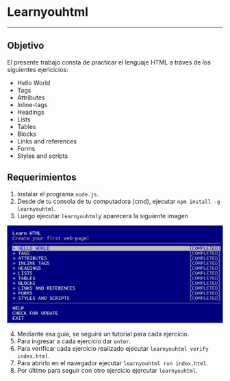 # Learnyouhtml
***
## Objetivo
El presente trabajo consta de practicar el lenguaje HTML a tráves de los siguientes ejericicios:
* Hello World
* Tags
* Attributes
* Inline-tags
* Headings
* Lists
* Tables
* Blocks
* Links and references
* Forms
* Styles and scripts

## Requerimientos
1. Instalar el programa `node.js`.
2. Desde de tu consola de tu computadora (cmd), ejecutar `npm install -g learnyouhtml`.
3. Luego ejecutar `learnyouhtml`y aparecera la siguiente imagen

![learnyouhtml](assets/images/learnyouhtml.JPG)

4. Mediante esa guia, se seguirá un tutorial para cada ejercicio.
5. Para ingresar a cada ejercicio dar `enter`.
6. Para verificar cada ejercicio realizado ejecutar `learnyouhtml verify index.html`.
7. Para abrirlo en el navegador ejecutar `learnyouhtml run index.html`.
8. Por último para seguir con otro ejercicio ejercutar `learnyouhtml`.
